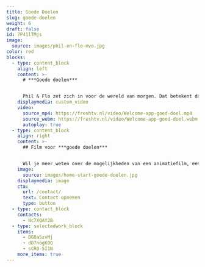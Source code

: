 ```yaml
---
title: Goede Doelen
slug: goede-doelen
weight: 6
draft: false
id: 7P41lTMjs
image:
  source: images/phil-en-flo-mvo.jpg
color: red
blocks:
  - type: content_block
    align: left
    content: >-
      # ***Goede doelen***


      Phil & Flo zet zich in voor de wereld van morgen. Dat betekent dat we onze kennis ook moeten inzetten voor goede doelen. Daarom produceren we elk jaar een aantal animatiefilms of videofilms voor goede doelen tegen gereduceerd tarief of zelfs helemaal gratis. Wat maakt iets voor ons een goed doel? Wij bepalen per goed doel of we daaraan onze tijd willen besteden als team. Is het idee leuk, het goede doel goed genoeg en hebben we een klik? Dan maken we een geweldige film voor je!
    displaymedia: custom_video
    video:
      source_mp4: https://freshtv.nl/video/Welcome-app-goed-doel.mp4
      source_webm: https://freshtv.nl/video/Welcome-app-goed-doel.webm
      autoplay: true
  - type: content_block
    align: right
    content: >-
      ## Film voor ***goede doelen***


      Wil je meer weten over de mogelijkheden van een animatiefilm, een interactieve film of een persoonlijke film voor fondsenwerving, uitleg of begrip? Bel dan met Suzan, zij kan je meer vertellen over de oplossingen die wij bieden op het gebied van marketing en communicatie voor goede doelen, 085 - 273 8331.
    image:
      source: images/home-start-goede-doelen.jpg
    displaymedia: image
    cta:
      url: /contact/
      text: Contact opnemen
      type: button
  - type: contact_block
    contacts:
      - Nc7XQAY2B
  - type: selectedwork_block
    items:
      - DG0aSzvMj
      - dD7nogK0Q
      - sCR0-5I1N
    more_items: true
---
```

